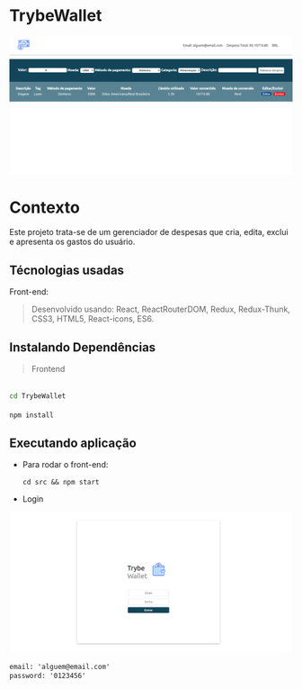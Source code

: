 # TrybeWallet

![Home](/assets/homepage.png)

# Contexto

Este projeto trata-se de um gerenciador de despesas que cria, edita, exclui e apresenta os gastos do usuário.

## Técnologias usadas

Front-end:

> Desenvolvido usando: React, ReactRouterDOM, Redux, Redux-Thunk, CSS3, HTML5, React-icons, ES6.  


## Instalando Dependências


> Frontend

```bash

cd TrybeWallet

npm install

``` 

## Executando aplicação


* Para rodar o front-end:

  ```
  cd src && npm start
  ```
 * Login

  ![Tela de Login](/assets/login.png)

   ```
   email: 'alguem@email.com'
   password: '0123456'
   ```
